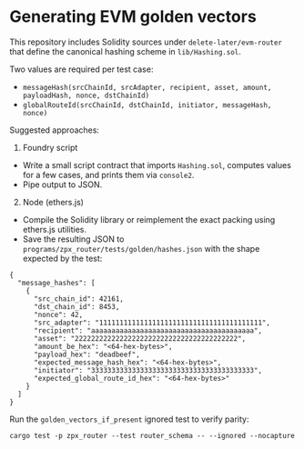 # Generating EVM golden vectors

This repository includes Solidity sources under `delete-later/evm-router` that define the canonical hashing scheme in `lib/Hashing.sol`.

Two values are required per test case:

- `messageHash(srcChainId, srcAdapter, recipient, asset, amount, payloadHash, nonce, dstChainId)`
- `globalRouteId(srcChainId, dstChainId, initiator, messageHash, nonce)`

Suggested approaches:

1) Foundry script

- Write a small script contract that imports `Hashing.sol`, computes values for a few cases, and prints them via `console2`.
- Pipe output to JSON.

2) Node (ethers.js)

- Compile the Solidity library or reimplement the exact packing using ethers.js utilities.
- Save the resulting JSON to `programs/zpx_router/tests/golden/hashes.json` with the shape expected by the test:

```
{
  "message_hashes": [
    {
      "src_chain_id": 42161,
      "dst_chain_id": 8453,
      "nonce": 42,
      "src_adapter": "1111111111111111111111111111111111111111",
      "recipient": "aaaaaaaaaaaaaaaaaaaaaaaaaaaaaaaaaaaaaaaa",
      "asset": "2222222222222222222222222222222222222222",
      "amount_be_hex": "<64-hex-bytes>",
      "payload_hex": "deadbeef",
      "expected_message_hash_hex": "<64-hex-bytes>",
      "initiator": "3333333333333333333333333333333333333333",
      "expected_global_route_id_hex": "<64-hex-bytes>"
    }
  ]
}
```

Run the `golden_vectors_if_present` ignored test to verify parity:

```
cargo test -p zpx_router --test router_schema -- --ignored --nocapture
```
